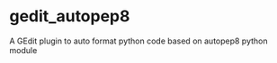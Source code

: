gedit_autopep8
==============

A GEdit plugin to auto format python code based on autopep8 python module